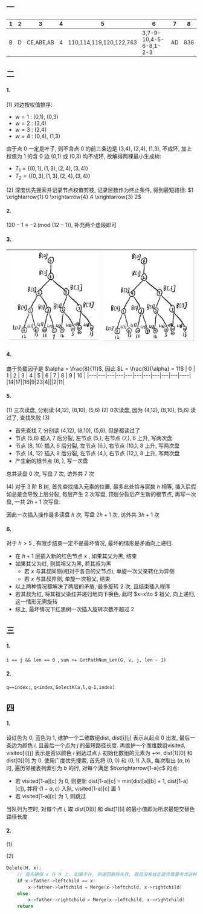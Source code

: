 ## 一
|1|2|3|4|5|6|7|8|
|---|---|---|---|---|---|---|---|
|B|D|CE,ABE,AB|4|110,114,119,120,122,763|3,7-9-10,4-5-6-8,1-2-3|AD|836|
## 二
#### 1.
(1) 对边按权值排序:
- $w = 1$ : (0,1), (0,3)
- $w = 2$ : (3,4)
- $w = 3$ : (2,4)
- $w = 4$ : (0,4), (1,3)

由于点 $0$ 一定是叶子, 则不含点 $0$ 的前三条边是 (3,4), (2,4), (1,3), 不成环, 加上权值为 $1$ 的含 $0$ 边 (0,1) 或 (0,3) 均不成环, 故解得两棵最小生成树:
- $T_1 = \{(0,1), (1,3), (2,4), (3,4)\}$
- $T_2 = \{(0,3), (1,3), (2,4), (3,4)\}$

(2) 深度优先搜索并记录节点权值剪枝, 记录层数作为终止条件, 得到最短路径: $1 \xrightarrow{1} 0 \xrightarrow{4} 4 \xrightarrow{3} 2$

#### 2.
$120-1\equiv -2 \,(\text{mod }(12-1))$, 补充两个虚段即可

#### 3.
| ![](../../image/2022-1.jpg) | ![](../../image/2022-2.jpg) |
|-------------------------|-------------------------|

#### 4.
由于负载因子是 $\alpha = \frac{8}{11}$, 因此 $L = \frac{8}{\alpha} = 11$
| 0 | 1 | 2 | 3 | 4 | 5 | 6 | 7 | 8 | 9 | 10 |
|---|---|---|---|---|---|---|---|---|---|----|
|14|17||16|9|23|4|||2|11|

#### 5.
(1) 三次读盘, 分别读 (4,12), (8,10), (5,6)
(2) 0次读盘, 因为 (4,12), (8,10), (5,6) 读过了,  查找失败
(3) 
- 首先查找 7, 分别读 (4,12), (8,10), (5,6), 但是都读过了
- 节点 (5,6) 插入 7 后分裂, 左节点 (5,\), 右节点 (7,\), 6 上升, 写两次盘
- 节点 (8, 10) 插入 6 后分裂, 左节点 (6,\), 右节点 (10,\), 8 上升, 写两次盘
- 节点 (4, 12) 插入 8 后分裂, 左节点 (4,\), 右节点 (12,\), 8 上升, 写两次盘
- 产生新的根节点 (8, \), 写一次盘

总共读盘 0 次, 写盘 7 次, 访外共 7 次

(4) 对于 3 阶 B 树, 首先查找插入元素的位置, 最多此处恰与层数 $h$ 相等, 插入后假如总是会导致上层分裂, 每层产生 2 次写盘, 顶层分裂后产生新的根节点, 再写一次盘, 一共 $2h+1$ 次写盘.

因此一次插入操作最多读盘 $h$ 次, 写盘 $2h+1$ 次, 访外共 $3h+1$ 次

#### 6. 
对于 $h>5$ , 有限步结束一定不是最坏情况, 最坏的情形是矛盾向上递归.
- 在 $h+1$ 层插入新的红色节点 $x$ , 如果其父为黑, 结束
- 如果其父为红, 则其祖父为黑, 若其叔为黑
  - 若 $x$ 与其叔同侧(相对于各自的父节点), 单旋一次父亲转化为异侧
  - 若 $x$ 与其叔异侧, 单旋一次祖父, 结束
- 以上两种情况都解决了两层的矛盾, 最多旋转 $2$ 次, 且结束插入程序
- 若其叔为红, 将其祖父染红并递归地向下换色, 此时 $x=x\to $ 祖父, 向上递归, 这一情形无需旋转
- 综上, 最坏情况下红黑树一次插入旋转次数不超过 $2$

## 三
#### 1.
```i == j && len == 0 ```, ```sum += GetPathNum_Len(G, v, j, len - 1)```
#### 2.
```q==index;```, ```q<index```, ```SelectK(a,l,q-1,index)``` 

## 四
#### 1.
设红色为 $0$, 蓝色为 $1$,
维护一个二维数组dist, dist[i][j] 表示从起点 $0$ 出发, 最后一条边为颜色 $i$, 且最后一个点为 $j$ 的最短路径长度. 再维护一个而维数组visited, visited[i][j] 表示是否以颜色 $i$ 到达过点 $j$.
初始化数组的元素为 $+\infty$, dist[1][0] 和 dist[0][0] 为 $0$. 
使用广度优先搜索, 首先将 $(0,0)$ 和 $(0,1)$ 入队, 每次取出 $(a,b)$ 时, 遍历邻接表列索引为 $b$ 的行, 对每个满足 $b\xrightarrow{1-a}c$ 的点:
- 若 visited[1-a][c] 为 $0$, 则更新 dist[1-a][c] = min(dist[a][b] + 1, dist[1-a][c]), 并将 $(1-a,c)$ 入队, visited[1-a][c] 置 $1$
- 若 visited[1-a][c] 为 $1$, 则跳过

当队列为空时, 对每个点 $i$, 取 dist[0][i] 和 dist[1][i] 的最小值即为所求最短交替色路径长度

#### 2.
(1)


(2)
```cpp
Delete(H, x):
    // 首先确保 x 在 H 上, 如果不在, 则返回删除失败, 题目没有给定是否需要考虑这种情况
    if x->father->leftchild == x:
        x->father->leftchild = Merge(x->leftchild, x->rightchild)
    else:
        x->father->rightchild = Merge(x->leftchild, x->rightchild)
    return
```